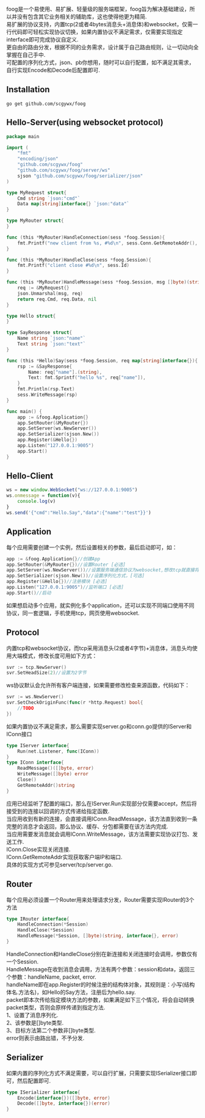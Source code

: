 foog是一个易使用、易扩展、轻量级的服务端框架，foog旨为解决基础建设，所以并没有包含其它业务相关的辅助库，这也使得他更为精简.  
易扩展的协议支持，内置tcp(2或者4bytes消息头+消息体)和websocket，仅需一行代码即可轻松实现协议切换，如果内置协议不满足需求，仅需要实现指定interface即可完成协议自定义.  
更自由的路由分发，根据不同的业务需求，设计属于自己路由规则，让一切动向全掌握在自己手中.  
可配置的序列化方式，json、pb你想用，随时可以自行配置，如不满足其需求，自行实现Encode和Decode后配置即可.  

## Installation
```shell
go get github.com/scgywx/foog
```

## Hello-Server(using websocket protocol)
```go
package main

import (
	"fmt"
	"encoding/json"
	"github.com/scgywx/foog"
	"github.com/scgywx/foog/server/ws"
	sjson "github.com/scgywx/foog/serializer/json"
)

type MyRequest struct{
	Cmd string `json:"cmd"`
	Data map[string]interface{} `json:"data"`
}

type MyRouter struct{
}

func (this *MyRouter)HandleConnection(sess *foog.Session){
	fmt.Printf("new client from %s, #%d\n", sess.Conn.GetRemoteAddr(), sess.Id)
}

func (this *MyRouter)HandleClose(sess *foog.Session){
	fmt.Printf("client close #%d\n", sess.Id)
}

func (this *MyRouter)HandleMessage(sess *foog.Session, msg []byte)(string, interface{}, error){
	req := &MyRequest{}
	json.Unmarshal(msg, req)
	return req.Cmd, req.Data, nil
}

type Hello struct{
}

type SayResponse struct{
	Name string `json:"name"`
	Text string `json:"text"`
}

func (this *Hello)Say(sess *foog.Session, req map[string]interface{}){
	rsp := &SayResponse{
		Name: req["name"].(string),
		Text: fmt.Sprintf("hello %s", req["name"]),
	}
	fmt.Println(rsp.Text)
	sess.WriteMessage(rsp)
}

func main() {
	app := &foog.Application{}
	app.SetRouter(&MyRouter{})
	app.SetServer(ws.NewServer())
	app.SetSerializer(sjson.New())
	app.Register(&Hello{})
	app.Listen("127.0.0.1:9005")
	app.Start()
}
```

## Hello-Client
```js
ws = new window.WebSocket("ws://127.0.0.1:9005")
ws.onmessage = function(v){
	console.log(v)
}
ws.send('{"cmd":"Hello.Say","data":{"name":"test"}}')
```

## Application
每个应用需要创建一个实例，然后设置相关的参数，最后启动即可，如：
```go
app := &foog.Application{}//创建App
app.SetRouter(&MyRouter{})//设置Router [必选]
app.SetServer(ws.NewServer())//设置服务端通信协议为websocket,想改tcp就直接将ws改成tcp即可 [必选]
app.SetSerializer(sjson.New())//设置序列化方式，[可选]
app.Register(&Hello{})//注册模块 [必选]
app.Listen("127.0.0.1:9005")//监听端口 [必选]
app.Start()//启动
```

如果想启动多个应用，就实例化多个application，还可以实现不同端口使用不同协议，同一套逻辑，手机使用tcp，网页使用websocket.

## Protocol
内置tcp和websocket协议，而tcp采用消息头(2或者4字节)+消息体，消息头均使用大端模式，修改长度可用如下方式：
```go
svr := tcp.NewServer()
svr.SetHeadSize(2)//设置为2字节
```

ws协议默认会允许所有客户端连接，如果需要修改检查来源函数，代码如下：
```go
svr := ws.NewServer()
svr.SetCheckOriginFunc(func(r *http.Request) bool{
	//TODO
})
```

如果内置协议不满足需求，那么需要实现server.go和conn.go提供的IServer和IConn接口
```go
type IServer interface{
	Run(net.Listener, func(IConn))
}
type IConn interface{
	ReadMessage()([]byte, error)
	WriteMessage([]byte) error
	Close()
	GetRemoteAddr()string
}
```

应用已经监听了配置的端口，那么在IServer.Run实现部分仅需要accept，然后将接受到的连接以回调的方式传递给指定函数.  
当应用收到有新的连接，会直接调用IConn.ReadMessage，该方法直到收到一条完整的消息才会返回，那么协议、缓存、分包都需要在该方法内完成.  
当应用需要发消息就会调用IConn.WriteMessage，该方法需要实现协议打包、发送工作.  
IConn.Close实现关闭连接.  
IConn.GetRemoteAddr实现获取客户端IP和端口.  
具体的实现方式可参见server/tcp/server.go.  

## Router
每个应用必须设置一个Router用来处理请求分发，Router需要实现IRouter的3个方法
```go
type IRouter interface{
	HandleConnection(*Session)
	HandleClose(*Session)
	HandleMessage(*Session, []byte)(string, interface{}, error)
}
```
HandleConnection和HandleClose分别在新连接和关闭连接时会调用，参数仅有一个Session.  
HandleMessage在收到消息会调用，方法有两个参数：session和data，返回三个参数：handleName, packet, error.  
handleName即在app.Register的时候注册的结构体对象，其规则是：小写(结构体名.方法名)，如Hello的Say方法，注册后为hello.say.  
packet即本次传给指定模块方法的参数，如果满足如下三个情况，将会自动转换packet类型，否则会原样传递到指定方法.  
1、设置了消息序列化.   
2、该参数是[]byte类型.  
3、目标方法第二个参数非[]byte类型.  
error则表示由路出错，不予分发.  

## Serializer
如果内置的序列化方式不满足需要，可以自行扩展，只需要实现ISerializer接口即可，然后配置即可.   
```go
type ISerializer interface{
	Encode(interface{})([]byte, error)
	Decode([]byte, interface{})(error)
}
```